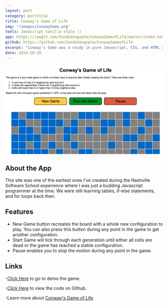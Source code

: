 ```yaml
---
layout: post
category: portfolio
title: Conway's Game of Life
img: "/images/ConwayGame.png"
tools: Javascript vanilla-style :)
app: https://rawgit.com/SondaSengupta/ConwayGameofLife/master/index.html
github: https://github.com/SondaSengupta/ConwayGameofLife
excerpt: "Conway's Game was a study in pure Javascript, CSS, and HTML and one of the earliest projects created during my time at the Nashville Software School."
date: 2014-10-29
---
```



![image](/images/ConwayGame.png)

## About the App

This site was one of the earliest ones I've created during the Nashville Software School experience where I was just a budding Javascript programmer at the time. We were still learning tables, if-else statements, and for loops back then.

## Features
- New Game button recreates the board with a whole new configuration to play. You can also press this button during any point in the game to get another configuration.
- Start Game will tick through each generation until either all cells are dead or the game has reached a stable configuration.
- Pause enables you to stop the motion during any point in the game.

## Links
-[Click Here](https://rawgit.com/SondaSengupta/ConwayGameofLife/master/index.html) to go to demo the game.

-[Click Here](https://github.com/SondaSengupta/ConwayGameofLife) to view the code on Github.

-Learn more about [Conway's Game of Life](https://en.wikipedia.org/wiki/Conway%27s_Game_of_Life)
